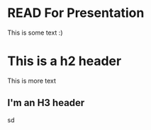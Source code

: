 # READ For Presentation

This is some text :)

# This is a h2 header

This is more text

## I'm an H3 header
sd
